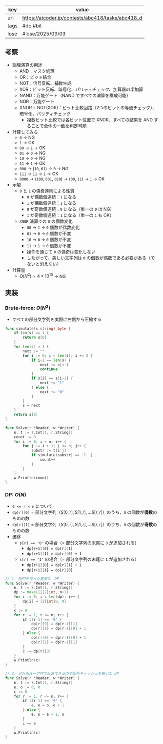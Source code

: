 
| key  | value                                             |
| ---- | ------------------------------------------------- |
| url  | https://atcoder.jp/contests/abc418/tasks/abc418_d |
| tags | #dp #bit                                          |
| lose | #lose/2025/09/03                                  |

## 考察

- 論理演算の用途
	- AND：マスク処理
	- OR：ビット結合
	- NOT：信号反転、補数生成
	- XOR：ビット反転、暗号化、パリティチェック、加算器の半加算
	- NAND：万能ゲート（NAND ですべての演算を構成可能）
	- NOR：万能ゲート
	- XNOR = NOT(XOR)：ビット比較回路（2つのビットの等価チェック）、暗号化、パリティチェック
		- 複数ビット比較では各ビット位置で XNOR、すべての結果を AND することで全体の一致を判定可能
- 計算してみる
	- `0` -> NG
	- `1` -> OK
	- `00` -> `1` -> OK
	- `01` -> `0` -> NG
	- `10` -> `0` -> NG
	- `11` -> `1` -> OK
	- `000` -> (`10`, `01`) -> `0` -> NG
	- `111` -> `11` -> `1` -> OK
	- `0000` -> (`100`, `001`, `010`) -> (`00`, `11`) -> `1` -> OK
- 示唆
	- `0` と `1` の偶奇連続による性質
		- `0` が偶数個連続：`1` になる
		- `1` が偶数個連続：`1` になる
		- `0` が奇数個連続：`0` になる（単一の `0` は NG）
		- `1` が奇数個連続：`1` になる（単一の `1` も OK）
	- `XNOR` 演算での `0` の個数変化
		- `00` -> `1` -> `0` 個数が偶数変化
		- `01` -> `0` -> `0` 個数が不変
		- `10` -> `0` -> `0` 個数が不変
		- `11` -> `1` -> `0` 個数が不変
		- 操作を通じて `0` の偶奇は変化しない
		- したがって、美しい文字列は `0` の個数が偶数である必要がある（でないと消えない）
- 計算量
	- $O(N^2) = 4 \times 10^{10}$ -> NG

## 実装

### Brute-force: $O(N^2)$

- すべての部分文字列を実際に左側から圧縮する

```go
func simulate(s string) byte {
	if len(s) == 1 {
		return s[0]
	}
	for len(s) > 1 {
		next := ""
		for i := 0; i < len(s); i += 2 {
			if i+1 == len(s) {
				next += s[i:]
				continue
			}
			if s[i] == s[i+1] {
				next += "1"
			} else {
				next += "0"
			}
		}
		s = next
	}
	return s[0]
}

func Solve(r *Reader, w *Writer) {
	n, t := r.Int(), r.String()
	count := 0
	for i := 0; i < n; i++ {
		for j := i + 1; j <= n; j++ {
			substr := t[i:j]
			if simulate(substr) == '1' {
				count++
			}
		}
	}
	w.Println(count)
}
```

### DP: $O(N)$

- `0 <= r < n` について
- `dp[r][0]` = 部分文字列（$S[0,r],S[1,r],...S[r,r]$）のうち、`0` の個数が**偶数**のものの数
- `dp[r][1]` = 部分文字列（$S[0,r],S[1,r],...S[r,r]$）のうち、`0` の個数が**奇数**のものの数
- 遷移
	- `s[r] == '0'` の場合（= 部分文字列の末尾に `0` が追加される）
		- `dp[r+1][0] = dp[r][1]`
		- `dp[r+1][1] = dp[r][0] + 1`
	- `s[r] == '1'` の場合（= 部分文字列の末尾に `1` が追加される）
		- `dp[r+1][0] = dp[r][1] + 1`
		- `dp[r+1][1] = dp[r][0]`

```go
// 1. 配列を使った素直な　DP
func Solve(r *Reader, w *Writer) {
	n, t := r.Int(), r.String()
	dp := make([][2]int, n+1)
	for i := 0; i < len(dp); i++ {
		dp[i] = [2]int{0, 0}
	}
	c := 0
	for r := 1; r <= n; r++ {
		if t[r-1] == '0' {
			dp[r][0] = dp[r-1][1]
			dp[r][1] = dp[r-1][0] + 1
		} else {
			dp[r][0] = dp[r-1][0] + 1
			dp[r][1] = dp[r-1][1]
		}
		c += dp[r][0]
	}
	w.Println(c)
}
```

```go
// 2. 合計もループ内で計算できるので配列キャッシュを抜いた DP
func Solve(r *Reader, w *Writer) {
	n, t := r.Int(), r.String()
	e, o := 0, 0
	c := 0
	for r := 1; r <= n; r++ {
		if t[r-1] == '0' {
			e, o = o, e + 1
		} else {
			e, o = e + 1, o
		}
		c += e
	}
	w.Println(c)
}
```